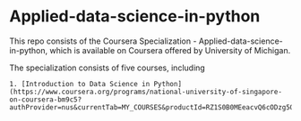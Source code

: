 # Applied-data-science-in-python

   This repo consists of the Coursera Specialization - Applied-data-science-in-python, which is available on Coursera offered by University of Michigan.

The specialization consists of five courses, including

    1. [Introduction to Data Science in Python](https://www.coursera.org/programs/national-university-of-singapore-on-coursera-bm9c5?authProvider=nus&currentTab=MY_COURSES&productId=RZ1S0B0MEeacvQ6cODzg5Q&productType=course&showMiniModal=true),
    
 
